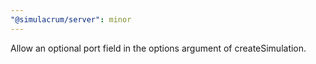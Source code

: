 ```yaml
---
"@simulacrum/server": minor
---
```


Allow an optional port field in the options argument of createSimulation.